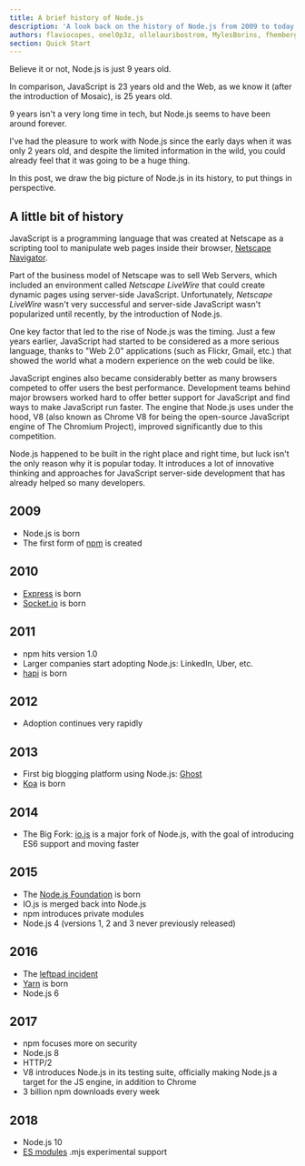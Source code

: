 ```yaml
---
title: A brief history of Node.js
description: 'A look back on the history of Node.js from 2009 to today'
authors: flaviocopes, onel0p3z, ollelauribostrom, MylesBorins, fhemberger, LaRuaNa, amiller-gh, ahmadawais, kevjin, keywordnew, karlhorky
section: Quick Start
---
```


Believe it or not, Node.js is just 9 years old.

In comparison, JavaScript is 23 years old and the Web, as we know it (after the introduction of Mosaic), is 25 years old.

9 years isn't a very long time in tech, but Node.js seems to have been around forever.

I've had the pleasure to work with Node.js since the early days when it was only 2 years old, and despite the limited information in the wild, you could already feel that it was going to be a huge thing.

In this post, we draw the big picture of Node.js in its history, to put things in perspective.

## A little bit of history

JavaScript is a programming language that was created at Netscape as a scripting tool to manipulate web pages inside their browser, [Netscape Navigator](https://en.wikipedia.org/wiki/Netscape_Navigator).

Part of the business model of Netscape was to sell Web Servers, which included an environment called _Netscape LiveWire_ that could create dynamic pages using server-side JavaScript. Unfortunately, _Netscape LiveWire_ wasn't very successful and server-side JavaScript wasn't popularized until recently, by the introduction of Node.js.

One key factor that led to the rise of Node.js was the timing. Just a few years earlier, JavaScript had started to be considered as a more serious language, thanks to "Web 2.0" applications (such as Flickr, Gmail, etc.) that showed the world what a modern experience on the web could be like.

JavaScript engines also became considerably better as many browsers competed to offer users the best performance. Development teams behind major browsers worked hard to offer better support for JavaScript and find ways to make JavaScript run faster. The engine that Node.js uses under the hood, V8 (also known as Chrome V8 for being the open-source JavaScript engine of The Chromium Project), improved significantly due to this competition.

Node.js happened to be built in the right place and right time, but luck isn't the only reason why it is popular today. It introduces a lot of innovative thinking and approaches for JavaScript server-side development that has already helped so many developers.

## 2009

- Node.js is born
- The first form of [npm](https://www.npmjs.com/) is created

## 2010

- [Express](https://expressjs.com/) is born
- [Socket.io](https://socket.io) is born

## 2011

- npm hits version 1.0
- Larger companies start adopting Node.js: LinkedIn, Uber, etc.
- [hapi](https://hapijs.com) is born

## 2012

- Adoption continues very rapidly

## 2013

- First big blogging platform using Node.js: [Ghost](https://ghost.org/)
- [Koa](https://koajs.com/) is born

## 2014

- The Big Fork: [io.js](https://iojs.org/) is a major fork of Node.js, with the goal of introducing ES6 support and moving faster

## 2015

- The [Node.js Foundation](https://foundation.nodejs.org/) is born
- IO.js is merged back into Node.js
- npm introduces private modules
- Node.js 4 (versions 1, 2 and 3 never previously released)

## 2016

- The [leftpad incident](https://blog.npmjs.org/post/141577284765/kik-left-pad-and-npm)
- [Yarn](https://yarnpkg.com/en/) is born
- Node.js 6

## 2017

- npm focuses more on security
- Node.js 8
- HTTP/2
- V8 introduces Node.js in its testing suite, officially making Node.js a target for the JS engine, in addition to Chrome
- 3 billion npm downloads every week

## 2018

- Node.js 10
- [ES modules](https://nodejs.org/api/esm.html) .mjs experimental support
